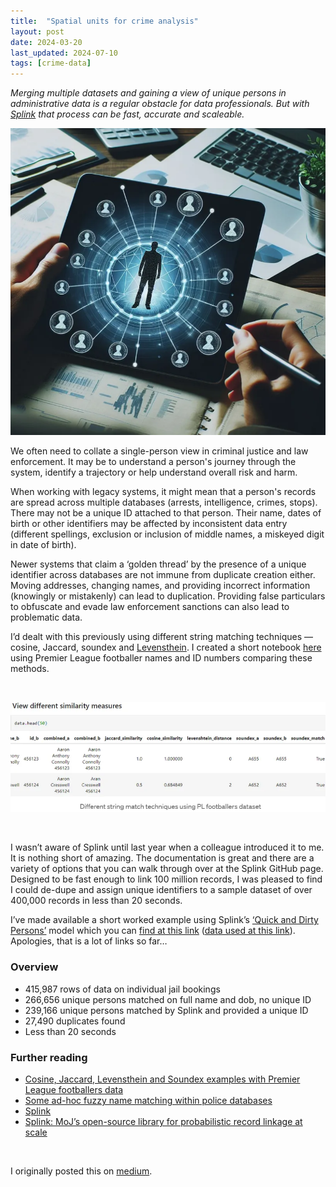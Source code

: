```yaml
---
title:  "Spatial units for crime analysis"
layout: post
date: 2024-03-20
last_updated: 2024-07-10
tags: [crime-data]
---
```

_Merging multiple datasets and gaining a view of unique persons in administrative data is a regular obstacle for data professionals. But with <a href="https://moj-analytical-services.github.io/splink/index.html" target="_blank">Splink</a> that process can be fast, accurate and scaleable._

![AI image Person Link Network](/assets/images/2024-03-20-ai-image.png)

We often need to collate a single-person view in criminal justice and law enforcement. It may be to understand a person's journey through the system, identify a trajectory or help understand overall risk and harm.

When working with legacy systems, it might mean that a person's records are spread across multiple databases (arrests, intelligence, crimes, stops). There may not be a unique ID attached to that person. Their name, dates of birth or other identifiers may be affected by inconsistent data entry (different spellings, exclusion or inclusion of middle names, a miskeyed digit in date of birth).

Newer systems that claim a ‘golden thread’ by the presence of a unique identifier across databases are not immune from duplicate creation either. Moving addresses, changing names, and providing incorrect information (knowingly or mistakenly) can lead to duplication. Providing false particulars to obfuscate and evade law enforcement sanctions can also lead to problematic data.

I’d dealt with this previously using different string matching techniques — cosine, Jaccard, soundex and <a href="https://andrewpwheeler.com/2015/07/01/some-ad-hoc-fuzzy-name-matching-within-police-databases/" target="_blank">Levensthein</a>. I created a short notebook <a href="https://github.com/routineactivity/adhoc_notebooks/blob/main/splink/String_Distance_Methods.ipynb" target="_blank">here</a> using Premier League footballer names and ID numbers comparing these methods.

<br>

![Different string matching techniques](/assets/images/2024-03-20-notebook-football.png)

<br>

I wasn’t aware of Splink until last year when a colleague introduced it to me. It is nothing short of amazing. The documentation is great and there are a variety of options that you can walk through over at the Splink GitHub page. Designed to be fast enough to link 100 million records, I was pleased to find I could de-dupe and assign unique identifiers to a sample dataset of over 400,000 records in less than 20 seconds.

I’ve made available a short worked example using Splink’s <a href="https://moj-analytical-services.github.io/splink/demos/examples/duckdb/quick_and_dirty_persons.html" target="_blank">‘Quick and Dirty Persons’</a> model which you can <a href="https://github.com/routineactivity/adhoc_notebooks/blob/main/splink/Splink%20Quick%20%26%20Dirty.ipynb" target="_blank">find at this link</a> (<a href="https://github.com/routineactivity/adhoc_notebooks/blob/main/splink/data_md_jb_v2.zip" target="_blank">data used at this link</a>). Apologies, that is a lot of links so far…

### Overview

* 415,987 rows of data on individual jail bookings
* 266,656 unique persons matched on full name and dob, no unique ID
* 239,166 unique persons matched by Splink and provided a unique ID
* 27,490 duplicates found
* Less than 20 seconds

### Further reading

* <a href="https://github.com/routineactivity/adhoc_notebooks/blob/main/splink/String_Distance_Methods.ipynb" target="_blank">Cosine, Jaccard, Levensthein and Soundex examples with Premier League footballers data</a>
* <a href="https://andrewpwheeler.com/2015/07/01/some-ad-hoc-fuzzy-name-matching-within-police-databases/" target="_blank">Some ad-hoc fuzzy name matching within police databases</a>
* <a href="https://moj-analytical-services.github.io/splink/index.html" target="_blank">Splink</a>
* <a href="https://www.gov.uk/government/publications/joined-up-data-in-government-the-future-of-data-linking-methods/splink-mojs-open-source-library-for-probabilistic-record-linkage-at-scale" target="_blank">Splink: MoJ’s open-source library for probabilistic record linkage at scale</a>

<br>

I originally posted this on [medium](https://medium.com/@routineactivity85/record-linkage-and-de-duplication-c1baa0607031).
